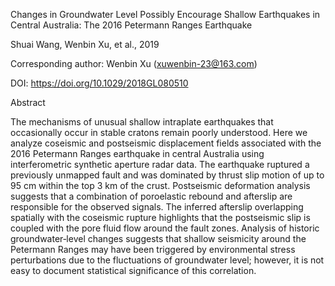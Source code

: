 Changes in Groundwater Level Possibly Encourage Shallow Earthquakes in Central Australia: The 2016 Petermann Ranges Earthquake

Shuai Wang, Wenbin Xu, et al., 2019

Corresponding author: Wenbin Xu (xuwenbin-23@163.com)

DOI: https://doi.org/10.1029/2018GL080510

Abstract

The mechanisms of unusual shallow intraplate earthquakes that occasionally occur in stable cratons remain poorly understood. Here we analyze coseismic and postseismic displacement fields associated with the 2016 Petermann Ranges earthquake in central Australia using interferometric synthetic aperture radar data. The earthquake ruptured a previously unmapped fault and was dominated by thrust slip motion of up to 95 cm within the top 3 km of the crust. Postseismic deformation analysis suggests that a combination of poroelastic rebound and afterslip are responsible for the observed signals. The inferred afterslip overlapping spatially with the coseismic rupture highlights that the postseismic slip is coupled with the pore fluid flow around the fault zones. Analysis of historic groundwater‐level changes suggests that shallow seismicity around the Petermann Ranges may have been triggered by environmental stress perturbations due to the fluctuations of groundwater level; however, it is not easy to document statistical significance of this correlation.
